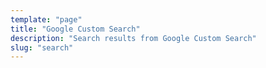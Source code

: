 ```yaml
---
template: "page"
title: "Google Custom Search"
description: "Search results from Google Custom Search"
slug: "search"
---
```


<script async src="https://cse.google.com/cse.js?cx=dd3256ddf4ea108f4"></script>
<div class="gcse-searchresults-only"></div>

